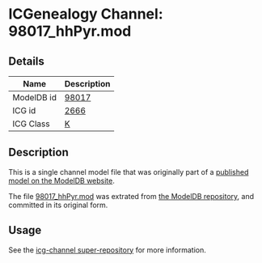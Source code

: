 # ICGenealogy Channel: 98017\_hhPyr.mod

## Details

Name | Description
---- | -----------
ModelDB id | [98017](http://senselab.med.yale.edu/ModelDB/ShowModel.cshtml?model=98017)
ICG id | [2666](http://icg.neurotheory.ox.ac.uk/channels/1/2666)
ICG Class | [K](http://icg.neurotheory.ox.ac.uk/channels/1)

## Description

This is a single channel model file that was originally part of a [published model on the ModelDB website](http://senselab.med.yale.edu/mModelDB/ShowModel.cshtml?model=98017).

The file [98017\_hhPyr.mod](98017_hhPyr.mod) was extrated from [the ModelDB repository](http://senselab.med.yale.edu/ModelDB/ShowModel.cshtml?model=98017), and committed in its original form.

## Usage

See the [icg-channel super-repository](https://github.com/icgenealogy/icg-channels) for more information.